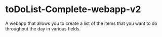 # toDoList-Complete-webapp-v2
A webapp that allows you to create a list of the items that you want to do throughout the day in various fields.
